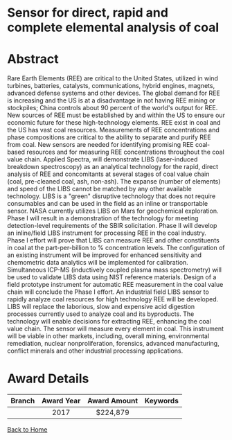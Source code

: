 
Sensor for direct, rapid and complete elemental analysis of coal
================================================================

# Abstract


Rare Earth Elements (REE) are critical to the United States, utilized  in wind turbines, batteries, catalysts, communications, hybrid engines, magnets, advanced defense systems and other devices. The global demand for REE is increasing and the US is at a disadvantage in not having REE mining or stockpiles; China controls about 90 percent of the world's output for REE. New sources of REE must be established by and within the US to ensure our economic future for these high-technology elements. REE exist in coal and the US has vast coal resources. Measurements of REE concentrations and phase compositions are critical to the ability to separate and purify REE from coal. New sensors are needed for identifying promising REE coal‐based resources and for measuring REE concentrations throughout the coal value chain. Applied Spectra, will demonstrate LIBS (laser-induced breakdown spectroscopy) as an analytical technology for the rapid, direct analysis of REE and concomitants at several stages of coal value chain (coal, pre-cleaned coal, ash, non-ash). The expanse (number of elements) and speed of the LIBS cannot be matched by any other available technology. LIBS is a "green" disruptive technology that does not require consumables and can be used in the field as an inline or transportable sensor. NASA currently utilizes LIBS on Mars for geochemical exploration. Phase I will result in a demonstration of the technology for meeting detection-level requirements of the SBIR solicitation. Phase II will develop an inline/field LIBS instrument for processing REE in the coal industry. Phase I effort will prove that LIBS can measure REE and other constituents in coal at the part-per-billion to % concentration levels. The configuration of an existing instrument will be improved for enhanced sensitivity and chemometric data analytics will be implemented for calibration. Simultaneous ICP-MS (inductively coupled plasma mass spectrometry) will be used to validate LIBS data using NIST reference materials. Design of a field prototype instrument for automatic REE measurement in the coal value chain will conclude the Phase I effort. An industrial field LIBS sensor to rapidly analyze coal resources for high technology REE will be developed. LIBS will replace the laborious, slow and expensive acid digestion processes currently used to analyze coal and its byproducts. The technology will enable decisions for extracting REE, enhancing the coal value chain. The sensor will measure every element in coal. This instrument will be viable in other markets, including, overall mining, environmental remediation, nuclear nonproliferation, forensics, advanced manufacturing, conflict minerals and other industrial processing applications.  

# Award Details

|Branch|Award Year|Award Amount|Keywords|
| :---: | :---: | :---: | :---: |
||2017|$224,879||
  
  


[Back to Home](https://github.com/chrischow/dod_sbir_awards#721)